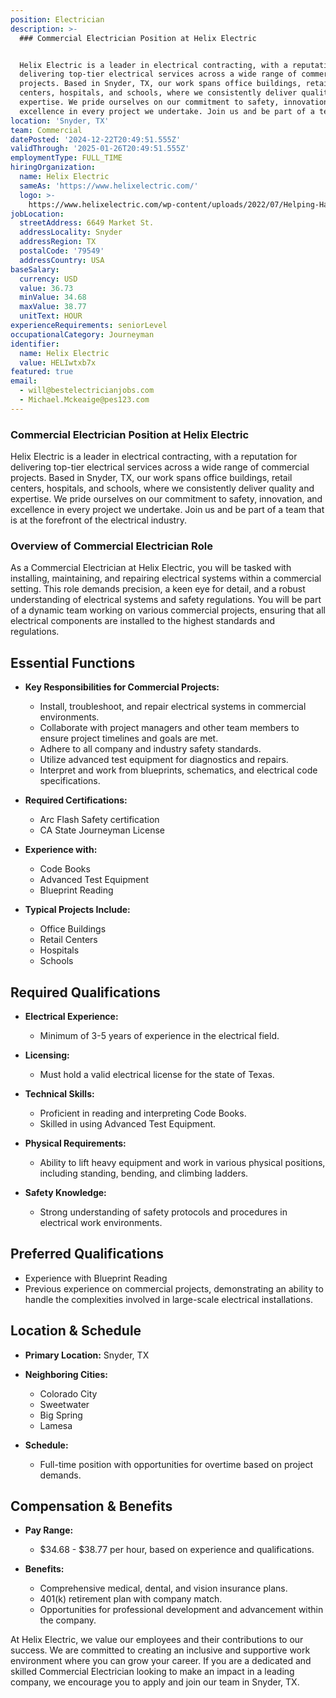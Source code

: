 ```yaml
---
position: Electrician
description: >-
  ### Commercial Electrician Position at Helix Electric


  Helix Electric is a leader in electrical contracting, with a reputation for
  delivering top-tier electrical services across a wide range of commercial
  projects. Based in Snyder, TX, our work spans office buildings, retail
  centers, hospitals, and schools, where we consistently deliver quality and
  expertise. We pride ourselves on our commitment to safety, innovation, and
  excellence in every project we undertake. Join us and be part of a team th...
location: 'Snyder, TX'
team: Commercial
datePosted: '2024-12-22T20:49:51.555Z'
validThrough: '2025-01-26T20:49:51.555Z'
employmentType: FULL_TIME
hiringOrganization:
  name: Helix Electric
  sameAs: 'https://www.helixelectric.com/'
  logo: >-
    https://www.helixelectric.com/wp-content/uploads/2022/07/Helping-Hands-Logo_Blue-e1656694113799.jpg
jobLocation:
  streetAddress: 6649 Market St.
  addressLocality: Snyder
  addressRegion: TX
  postalCode: '79549'
  addressCountry: USA
baseSalary:
  currency: USD
  value: 36.73
  minValue: 34.68
  maxValue: 38.77
  unitText: HOUR
experienceRequirements: seniorLevel
occupationalCategory: Journeyman
identifier:
  name: Helix Electric
  value: HELIwtxb7x
featured: true
email:
  - will@bestelectricianjobs.com
  - Michael.Mckeaige@pes123.com
---
```




### Commercial Electrician Position at Helix Electric

Helix Electric is a leader in electrical contracting, with a reputation for delivering top-tier electrical services across a wide range of commercial projects. Based in Snyder, TX, our work spans office buildings, retail centers, hospitals, and schools, where we consistently deliver quality and expertise. We pride ourselves on our commitment to safety, innovation, and excellence in every project we undertake. Join us and be part of a team that is at the forefront of the electrical industry.

### Overview of Commercial Electrician Role

As a Commercial Electrician at Helix Electric, you will be tasked with installing, maintaining, and repairing electrical systems within a commercial setting. This role demands precision, a keen eye for detail, and a robust understanding of electrical systems and safety regulations. You will be part of a dynamic team working on various commercial projects, ensuring that all electrical components are installed to the highest standards and regulations.

## Essential Functions

- **Key Responsibilities for Commercial Projects:**
  - Install, troubleshoot, and repair electrical systems in commercial environments.
  - Collaborate with project managers and other team members to ensure project timelines and goals are met.
  - Adhere to all company and industry safety standards.
  - Utilize advanced test equipment for diagnostics and repairs.
  - Interpret and work from blueprints, schematics, and electrical code specifications.

- **Required Certifications:**
  - Arc Flash Safety certification
  - CA State Journeyman License

- **Experience with:**
  - Code Books
  - Advanced Test Equipment
  - Blueprint Reading

- **Typical Projects Include:**
  - Office Buildings
  - Retail Centers
  - Hospitals
  - Schools

## Required Qualifications

- **Electrical Experience:**
  - Minimum of 3-5 years of experience in the electrical field.

- **Licensing:**
  - Must hold a valid electrical license for the state of Texas.

- **Technical Skills:**
  - Proficient in reading and interpreting Code Books.
  - Skilled in using Advanced Test Equipment.

- **Physical Requirements:**
  - Ability to lift heavy equipment and work in various physical positions, including standing, bending, and climbing ladders.

- **Safety Knowledge:**
  - Strong understanding of safety protocols and procedures in electrical work environments.

## Preferred Qualifications

- Experience with Blueprint Reading
- Previous experience on commercial projects, demonstrating an ability to handle the complexities involved in large-scale electrical installations.

## Location & Schedule

- **Primary Location:** Snyder, TX
- **Neighboring Cities:**
  - Colorado City
  - Sweetwater
  - Big Spring
  - Lamesa

- **Schedule:**
  - Full-time position with opportunities for overtime based on project demands.

## Compensation & Benefits

- **Pay Range:**
  - $34.68 - $38.77 per hour, based on experience and qualifications.

- **Benefits:**
  - Comprehensive medical, dental, and vision insurance plans.
  - 401(k) retirement plan with company match.
  - Opportunities for professional development and advancement within the company.

At Helix Electric, we value our employees and their contributions to our success. We are committed to creating an inclusive and supportive work environment where you can grow your career. If you are a dedicated and skilled Commercial Electrician looking to make an impact in a leading company, we encourage you to apply and join our team in Snyder, TX.